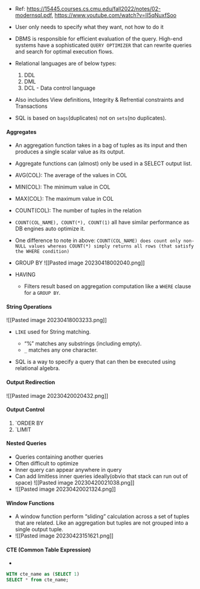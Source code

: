 - Ref: https://15445.courses.cs.cmu.edu/fall2022/notes/02-modernsql.pdf, https://www.youtube.com/watch?v=II5qNuxfSoo
- User only needs to specify what they want, not how to do it
- DBMS is responsible for efficient evaluation of the query. High-end systems have a sophisticated `QUERY OPTIMIZER` that can rewrite queries and search for optimal execution flows.
- Relational languages are of below types:
  1. DDL
  2. DML
  3. DCL - Data control language

- Also includes View definitions, Integrity & Refrential constraints and Transactions
- SQL is based on `bags`(duplicates) not on `sets`(no duplicates).

#### Aggregates
- An aggregation function takes in a bag of tuples as its input and then produces a single scalar value as its output.
- Aggregate functions can (almost) only be used in a SELECT output list. 
- AVG(COL): The average of the values in COL 
- MIN(COL): The minimum value in COL 
- MAX(COL): The maximum value in COL 
- COUNT(COL): The number of tuples in the relation
- `COUNT(COL_NAME), COUNT(*), COUNT(1)` all have similar performance as DB engines auto optimize it.
- One difference to note in above: `COUNT(COL_NAME) does count only non-NULL values whereas COUNT(*) simply returns all rows (that satisfy the WHERE condition)`

- GROUP BY
  ![[Pasted image 20230418002040.png]]

- HAVING
	- Filters result based on aggregation computation like a `WHERE` clause for a `GROUP BY`.

#### String Operations
![[Pasted image 20230418003233.png]]

- `LIKE` used for String matching. 
	- “%” matches any substrings (including empty). 
	- `_` matches any one character.

- SQL is a way to specify a query that can then be executed using relational algebra.

#### Output Redirection
![[Pasted image 20230420020432.png]]

#### Output Control
1. `ORDER BY
2. `LIMIT

#### Nested Queries
- Queries containing another queries
- Often difficult to optimize
- Inner query can appear anywhere in query
- Can add limitless inner queries ideally(obvio that stack can run out of space) 
![[Pasted image 20230420021038.png]]
- ![[Pasted image 20230420021324.png]]

#### Window Functions
- A window function perform “sliding” calculation across a set of tuples that are related. Like an aggregation but tuples are not grouped into a single output tuple.
- ![[Pasted image 20230423151621.png]]

#### CTE (Common Table Expression)
- 
```sql
WITH cte_name as (SELECT 1)
SELECT * from cte_name;
```